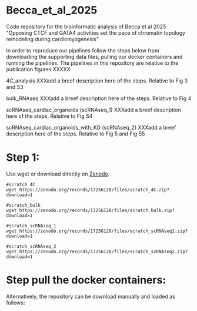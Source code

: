 # Becca_et_al_2025
Code repository for the bioinformatic analysis of Becca et al 2025 "Opposing CTCF and GATA4 activities set the pace of chromatin topology remodeling during cardiomyogenesis"

In order to reproduce our pipelines follow the steps below from downloading the supporting data files, pulling our docker containers and running the pipelines.
The pipelines in this repository are relative to the publication figures XXXXX

4C_analysis
XXXadd a breef description here of the steps.
Relative to Fig 3 and S3

bulk_RNAseq
XXXadd a breef description here of the steps.
Relative to Fig 4

scRNAseq_cardiac_organoids (scRNAseq_1)
XXXadd a breef description here of the steps.
Relative to Fig S4

scRNAseq_cardiac_organoids_with_KD (scRNAseq_2)
XXXadd a breef description here of the steps.
Relative to Fig 5 and Fig S5


# Step 1:
Use wget or download directly on [Zenodo](https://doi.org/10.5281/zenodo.17256128).

    #scratch 4C 
    wget https://zenodo.org/records/17256128/files/scratch_4C.zip?download=1

    #scratch_bulk
    wget https://zenodo.org/records/17256128/files/scratch_bulk.zip?download=1

    #scratch_scRNAseq_1
    wget https://zenodo.org/records/17256128/files/scratch_scRNAseq1.zip?download=1
    
    #scratch_scRNAseq_2
    wget https://zenodo.org/records/17256128/files/scratch_scRNAseq2.zip?download=1

# Step pull the docker containers:

Alternatively, the repository can be download manually and loaded as follows: 
